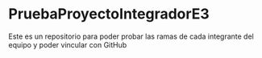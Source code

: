 # PruebaProyectoIntegradorE3
Este es un repositorio para poder probar las ramas  de cada integrante del equipo y  poder vincular con GitHub

